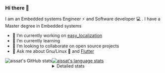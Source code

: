 ### Hi there 👋

I am an Embedded systems Engineer ⚡️ and Software developer 💻 . I have a Master degree in Embedded systems
- 🔭 I’m currently working on [easy_localization](https://pub.dev/packages/easy_localization)
- 🌱 I’m currently learning 
- 👯 I’m looking to collaborate on open source projects
- 💬 Ask me about  Gnu/Linux 🐧 and [Flutter](https://flutter.dev) 

<a href="https://profile-summary-for-github.com/user/aissat">
  <img align="left" height="170px" src="https://github-readme-stats.vercel.app/api?username=aissat&show_icons=true&line_height=27&count_private=true&include_all_commits=true" alt="aissat's GitHub stats"/>
  <img src="https://github-readme-stats.vercel.app/api/top-langs/?username=aissat&hide_langs_below=5&layout=compact" alt="aissat's language stats"/>
</a>

<details>
<summary>Detailed stats</summary>
 

### 🧐 Waka Stats

<!--START_SECTION:waka-->
![Profile Views](http://img.shields.io/badge/Profile%20Views-1-blue)

![Lines of code](https://img.shields.io/badge/From%20Hello%20World%20I%27ve%20Written-276349%20lines%20of%20code-blue)

**🐱 My Github Data** 

> 🏆 110 Contributions in the Year 2021
 > 
> 📦 41.7 kB Used in Github's Storage 
 > 
> 💼 Opted to Hire
 > 
> 📜 137 Public Repositories 
 > 
> 🔑 13 Private Repositories  
 > 
**I'm a Night 🦉** 

```text
🌞 Morning    36 commits     ██░░░░░░░░░░░░░░░░░░░░░░░   9.97% 
🌆 Daytime    23 commits     █░░░░░░░░░░░░░░░░░░░░░░░░   6.37% 
🌃 Evening    157 commits    ██████████░░░░░░░░░░░░░░░   43.49% 
🌙 Night      145 commits    ██████████░░░░░░░░░░░░░░░   40.17%

```
📅 **I'm Most Productive on Tuesday** 

```text
Monday       49 commits     ███░░░░░░░░░░░░░░░░░░░░░░   13.57% 
Tuesday      102 commits    ███████░░░░░░░░░░░░░░░░░░   28.25% 
Wednesday    38 commits     ██░░░░░░░░░░░░░░░░░░░░░░░   10.53% 
Thursday     55 commits     ███░░░░░░░░░░░░░░░░░░░░░░   15.24% 
Friday       47 commits     ███░░░░░░░░░░░░░░░░░░░░░░   13.02% 
Saturday     61 commits     ████░░░░░░░░░░░░░░░░░░░░░   16.9% 
Sunday       9 commits      ░░░░░░░░░░░░░░░░░░░░░░░░░   2.49%

```


📊 **This Week I Spent My Time On** 

```text
⌚︎ Time Zone: Africa/Algiers

💬 Programming Languages: 
Rust                     18 hrs 26 mins      ████████████░░░░░░░░░░░░░   48.57% 
YAML                     15 hrs 59 mins      ██████████░░░░░░░░░░░░░░░   42.14% 
CMake                    1 hr 15 mins        ░░░░░░░░░░░░░░░░░░░░░░░░░   3.32% 
Python                   1 hr 7 mins         ░░░░░░░░░░░░░░░░░░░░░░░░░   2.98% 
C++                      25 mins             ░░░░░░░░░░░░░░░░░░░░░░░░░   1.1%

🔥 Editors: 
VS Code                  37 hrs 57 mins      █████████████████████████   100.0%

💻 Operating System: 
Linux                    37 hrs 39 mins      ████████████████████████░   99.22% 
Mac                      17 mins             ░░░░░░░░░░░░░░░░░░░░░░░░░   0.78%

```

**I Mostly Code in Dart** 

```text
Dart                     16 repos            ██████████░░░░░░░░░░░░░░░   41.03% 
PHP                      4 repos             ██░░░░░░░░░░░░░░░░░░░░░░░   10.26% 
Vala                     4 repos             ██░░░░░░░░░░░░░░░░░░░░░░░   10.26% 
C                        3 repos             ██░░░░░░░░░░░░░░░░░░░░░░░   7.69% 
Shell                    3 repos             ██░░░░░░░░░░░░░░░░░░░░░░░   7.69%

```


**Timeline**

![Chart not found](https://raw.githubusercontent.com/aissat/aissat/master/charts/bar_graph.png) 


<!--END_SECTION:waka-->

</details>
